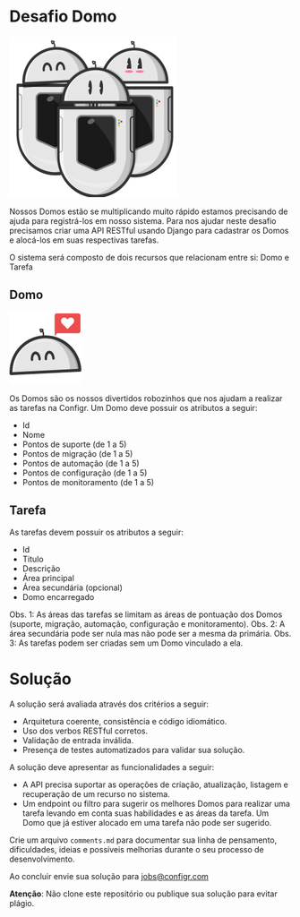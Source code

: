 # Desafio Domo

![Time Domo](domo-team.png)

Nossos Domos estão se multiplicando muito rápido estamos precisando de ajuda para registrá-los em nosso sistema. Para nos ajudar neste desafio precisamos criar uma API RESTful usando Django para cadastrar os Domos e alocá-los em suas respectivas tarefas.

O sistema será composto de dois recursos que relacionam entre si: Domo e Tarefa

## Domo

![Domo amoroso](domo-love.png)

Os Domos são os nossos divertidos robozinhos que nos ajudam a realizar as tarefas na Configr. Um Domo deve possuir os atributos a seguir:

- Id
- Nome
- Pontos de suporte (de 1 a 5)
- Pontos de migração (de 1 a 5)
- Pontos de automação (de 1 a 5)
- Pontos de configuração (de 1 a 5)
- Pontos de monitoramento (de 1 a 5)

## Tarefa

As tarefas devem possuir os atributos a seguir:

- Id
- Titulo
- Descrição
- Área principal
- Área secundária (opcional)
- Domo encarregado

Obs. 1: As áreas das tarefas se limitam as áreas de pontuação dos Domos (suporte, migração, automação, configuração e monitoramento). 
Obs. 2: A área secundária pode ser nula mas não pode ser a mesma da primária.
Obs. 3: As tarefas podem ser criadas sem um Domo vinculado a ela.


# Solução

A solução será avaliada através dos critérios a seguir:

- Arquitetura coerente, consistência e código idiomático.
- Uso dos verbos RESTful corretos.
- Validação de entrada inválida.
- Presença de testes automatizados para validar sua solução.


A solução deve apresentar as funcionalidades a seguir:

- A API precisa suportar as operações de criação, atualização, listagem e recuperação de um recurso no sistema.
- Um endpoint ou filtro para sugerir os melhores Domos para realizar uma tarefa levando em conta suas habilidades e as áreas da tarefa. Um Domo que já estiver alocado em uma tarefa não pode ser sugerido. 

Crie um arquivo `comments.md` para documentar sua linha de pensamento, dificuldades, ideias e possíveis melhorias durante o seu processo de desenvolvimento.

Ao concluir envie sua solução para jobs@configr.com

**Atenção**: Não clone este repositório ou publique sua solução para evitar plágio.
